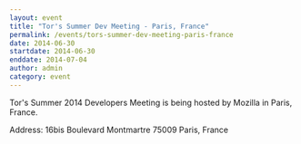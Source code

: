 ```yaml
---
layout: event
title: "Tor's Summer Dev Meeting - Paris, France"
permalink: /events/tors-summer-dev-meeting-paris-france
date: 2014-06-30
startdate: 2014-06-30
enddate: 2014-07-04
author: admin
category: event
---
```


Tor's Summer 2014 Developers Meeting is being hosted by Mozilla in Paris, France.

Address:
16bis Boulevard Montmartre
75009 Paris, France


